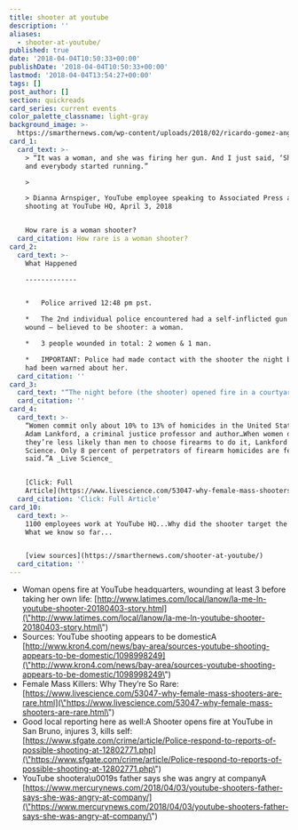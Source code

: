 ```yaml
---
title: shooter at youtube
description: ''
aliases:
  - shooter-at-youtube/
published: true
date: '2018-04-04T10:50:33+00:00'
publishDate: '2018-04-04T10:50:33+00:00'
lastmod: '2018-04-04T13:54:27+00:00'
tags: []
post_author: []
section: quickreads
card_series: current events
color_palette_classname: light-gray
background_image: >-
  https://smarthernews.com/wp-content/uploads/2018/02/ricardo-gomez-angel-298363-e1586707966478-367x367.jpg
card_1:
  card_text: >-
    > “It was a woman, and she was firing her gun. And I just said, ‘Shooter’,
    and everybody started running.”

    > 

    > Dianna Arnspiger, YouTube employee speaking to Associated Press about
    shooting at YouTube HQ, April 3, 2018


    How rare is a woman shooter?
  card_citation: How rare is a woman shooter?
card_2:
  card_text: >-
    What Happened

    -------------


    *   Police arrived 12:48 pm pst.

    *   The 2nd individual police encountered had a self-inflicted gun shot
    wound – believed to be shooter: a woman.

    *   3 people wounded in total: 2 women & 1 man.

    *   IMPORTANT: Police had made contact with the shooter the night before…and
    had been warned about her.
  card_citation: ''
card_3:
  card_text: "“The night before (the shooter) opened fire in a courtyard at YouTubea\x19s headquarters Tuesday afternoon, Mountain View police found the San Diego woman sleeping in her car. She had been reported missing by her family in Southern California, and her father Ismail Aghdam told police she might be going to YouTube because she a\x1Chateda\x1D the company.”  \n_The Mercury News_"
  card_citation: ''
card_4:
  card_text: >-
    “Women commit only about 10% to 13% of homicides in the United States, said
    Adam Lankford, a criminal justice professor and author…When women do kill,
    they’re less likely than men to choose firearms to do it, Lankford told Live
    Science. Only 8 percent of perpetrators of firearm homicides are female, he
    said.”A _Live Science_


    [Click: Full
    Article](https://www.livescience.com/53047-why-female-mass-shooters-are-rare.html)
  card_citation: 'Click: Full Article'
card_10:
  card_text: >-
    1100 employees work at YouTube HQ...Why did the shooter target the company?
    What we know so far...


    [view sources](https://smarthernews.com/shooter-at-youtube/)
  card_citation: ''
---
```

*   Woman opens fire at YouTube headquarters, wounding at least 3 before taking her own life: [http://www.latimes.com/local/lanow/la-me-ln-youtube-shooter-20180403-story.html](\"http://www.latimes.com/local/lanow/la-me-ln-youtube-shooter-20180403-story.html\")
*   Sources: YouTube shooting appears to be domesticA [http://www.kron4.com/news/bay-area/sources-youtube-shooting-appears-to-be-domestic/1098998249](\"http://www.kron4.com/news/bay-area/sources-youtube-shooting-appears-to-be-domestic/1098998249\")
*   Female Mass Killers: Why They’re So Rare: [https://www.livescience.com/53047-why-female-mass-shooters-are-rare.html](\"https://www.livescience.com/53047-why-female-mass-shooters-are-rare.html\")
*   Good local reporting here as well:A Shooter opens fire at YouTube in San Bruno, injures 3, kills self: [https://www.sfgate.com/crime/article/Police-respond-to-reports-of-possible-shooting-at-12802771.php](\"https://www.sfgate.com/crime/article/Police-respond-to-reports-of-possible-shooting-at-12802771.php\")
*   YouTube shootera\\u0019s father says she was angry at companyA [https://www.mercurynews.com/2018/04/03/youtube-shooters-father-says-she-was-angry-at-company/](\"https://www.mercurynews.com/2018/04/03/youtube-shooters-father-says-she-was-angry-at-company/\")